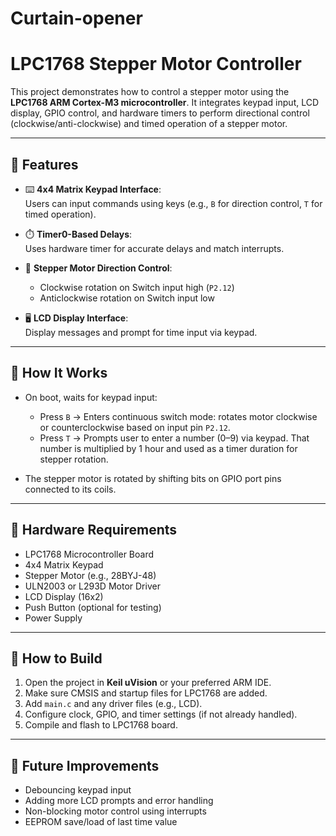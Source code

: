 # Curtain-opener
# LPC1768 Stepper Motor Controller

This project demonstrates how to control a stepper motor using the **LPC1768 ARM Cortex-M3 microcontroller**. It integrates keypad input, LCD display, GPIO control, and hardware timers to perform directional control (clockwise/anti-clockwise) and timed operation of a stepper motor.

---

## 📌 Features

- ⌨️ **4x4 Matrix Keypad Interface**:  
  Users can input commands using keys (e.g., `B` for direction control, `T` for timed operation).

- ⏱️ **Timer0-Based Delays**:  
  Uses hardware timer for accurate delays and match interrupts.

- 🧭 **Stepper Motor Direction Control**:  
  - Clockwise rotation on Switch input high (`P2.12`)
  - Anticlockwise rotation on Switch input low

- 🖥️ **LCD Display Interface**:  
  Display messages and prompt for time input via keypad.

---

## 🔋 How It Works

- On boot, waits for keypad input:
  - Press `B` → Enters continuous switch mode: rotates motor clockwise or counterclockwise based on input pin `P2.12`.
  - Press `T` → Prompts user to enter a number (0–9) via keypad. That number is multiplied by 1 hour and used as a timer duration for stepper rotation.
  
- The stepper motor is rotated by shifting bits on GPIO port pins connected to its coils.

---

## 🧩 Hardware Requirements

- LPC1768 Microcontroller Board
- 4x4 Matrix Keypad
- Stepper Motor (e.g., 28BYJ-48)
- ULN2003 or L293D Motor Driver
- LCD Display (16x2)
- Push Button (optional for testing)
- Power Supply

---

## 🔧 How to Build

1. Open the project in **Keil uVision** or your preferred ARM IDE.
2. Make sure CMSIS and startup files for LPC1768 are added.
3. Add `main.c` and any driver files (e.g., LCD).
4. Configure clock, GPIO, and timer settings (if not already handled).
5. Compile and flash to LPC1768 board.

---

## 🚀 Future Improvements

- Debouncing keypad input
- Adding more LCD prompts and error handling
- Non-blocking motor control using interrupts
- EEPROM save/load of last time value

